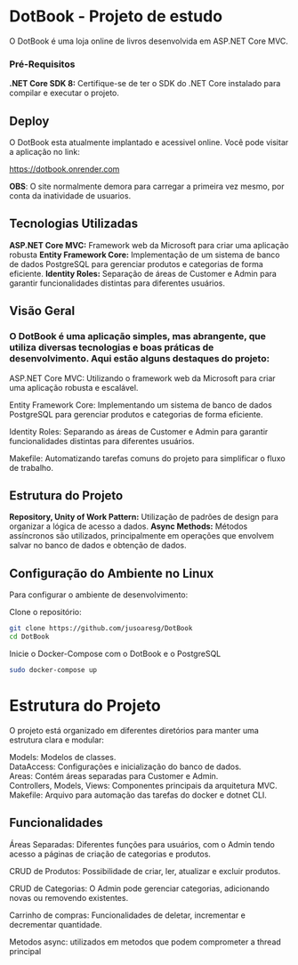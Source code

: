 # DotBook - Projeto de estudo

O DotBook é uma loja online de livros desenvolvida em ASP.NET Core MVC.

### Pré-Requisitos
**.NET Core SDK 8:** Certifique-se de ter o SDK do .NET Core instalado para compilar e executar o projeto.

## Deploy

O DotBook esta atualmente implantado e acessivel online. Você pode visitar a aplicação no link:

https://dotbook.onrender.com

**OBS**: O site normalmente demora para carregar a primeira vez mesmo, por conta da inatividade de usuarios.

## Tecnologias Utilizadas
**ASP.NET Core MVC:** Framework web da Microsoft para criar uma aplicação robusta
**Entity Framework Core:** Implementação de um sistema de banco de dados PostgreSQL para gerenciar produtos e categorias de forma eficiente.
**Identity Roles:** Separação de áreas de Customer e Admin para garantir funcionalidades distintas para diferentes usuários.

## Visão Geral

### O DotBook é uma aplicação simples, mas abrangente, que utiliza diversas tecnologias e boas práticas de desenvolvimento. Aqui estão alguns destaques do projeto:

ASP.NET Core MVC: Utilizando o framework web da Microsoft para criar uma aplicação robusta e escalável.

Entity Framework Core: Implementando um sistema de banco de dados PostgreSQL para gerenciar produtos e categorias de forma eficiente.

Identity Roles: Separando as áreas de Customer e Admin para garantir funcionalidades distintas para diferentes usuários.

Makefile: Automatizando tarefas comuns do projeto para simplificar o fluxo de trabalho.

## Estrutura do Projeto

**Repository, Unity of Work Pattern:** Utilização de padrões de design para organizar a lógica de acesso a dados.
**Async Methods:** Métodos assíncronos são utilizados, principalmente em operações que envolvem salvar no banco de dados e obtenção de dados.

## Configuração do Ambiente no Linux
Para configurar o ambiente de desenvolvimento:

Clone o repositório:

```bash
git clone https://github.com/jusoaresg/DotBook
cd DotBook
```

Inicie o Docker-Compose com o DotBook e o PostgreSQL

```bash
sudo docker-compose up
```

# Estrutura do Projeto
O projeto está organizado em diferentes diretórios para manter uma estrutura clara e modular:

Models: Modelos de classes. <br/>
DataAccess: Configurações e inicialização do banco de dados. <br/>
Areas: Contém áreas separadas para Customer e Admin. <br/>
Controllers, Models, Views: Componentes principais da arquitetura MVC. <br/>
Makefile: Arquivo para automação das tarefas do docker e dotnet CLI. <br/>

## Funcionalidades
Áreas Separadas: Diferentes funções para usuários, com o Admin tendo acesso a páginas de criação de categorias e produtos.

CRUD de Produtos: Possibilidade de criar, ler, atualizar e excluir produtos.

CRUD de Categorias: O Admin pode gerenciar categorias, adicionando novas ou removendo existentes.

Carrinho de compras: Funcionalidades de deletar, incrementar e decrementar quantidade.

Metodos async: utilizados em metodos que podem comprometer a thread principal